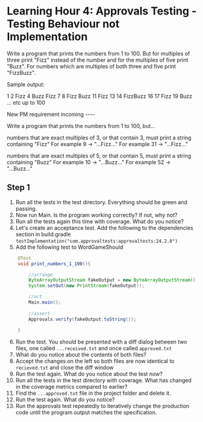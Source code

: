 # Learning Hour 4: Approvals Testing - Testing Behaviour not Implementation

Write a program that prints the numbers from 1 to 100. But for multiples of three print "Fizz" instead of the number and for the multiples of five print "Buzz". For numbers which are multiples of both three and five print "FizzBuzz".

Sample output:

1
2
Fizz
4
Buzz
Fizz
7
8
Fizz
Buzz
11
Fizz
13
14
FizzBuzz
16
17
Fizz
19
Buzz
... etc up to 100


New PM requirement incoming ----

Write a program that prints the numbers from 1 to 100, but...

numbers that are exact multiples of 3, or that contain 3, must print a string containing "Fizz"
For example 9 -> "...Fizz..."
For example 31 -> "...Fizz..."

numbers that are exact multiples of 5, or that contain 5, must print a string containing "Buzz"
For example 10 -> "...Buzz..."
For example 52 -> "...Buzz..."

## Step 1

1.  Run all the tests in the test directory.  Everything should be green and passing.
2.  Now run Main.  Is the program working correctly?  If not, why not?
3.  Run all the tests again this time with coverage.  What do you notice?
4.  Let's create an acceptance test.  Add the following to the dependencies section in build.gradle
```testImplementation("com.approvaltests:approvaltests:24.2.0")```
5.  Add the following test to WordGameShould 
```java
    @Test
    void print_numbers_1_100(){

        //arrange
        ByteArrayOutputStream fakeOutput = new ByteArrayOutputStream();
        System.setOut(new PrintStream(fakeOutput));

        //act
        Main.main();
        
        //assert
        Approvals.verify(fakeOutput.toString());
        
    }
```
6.  Run the test.  You should be presented with a diff dialog between two files, one called `...received.txt` and once called `approved.txt`
7.  What do you notice about the contents of both files?
8. Accept the changes on the left so both files are now identical to `recieved.txt` and close the diff window
9. Run the test again.  What do you notice about the test now?
10. Run all the tests in the test directory with coverage.  What has changed in the coverage metrics compared to earlier?
10. Find the `...approved.txt` file in the project folder and delete it.
11. Run the test again.  What do you notice?
12. Run the approvals test repeatedly to iteratively change the production code until the program output matches the specification.
